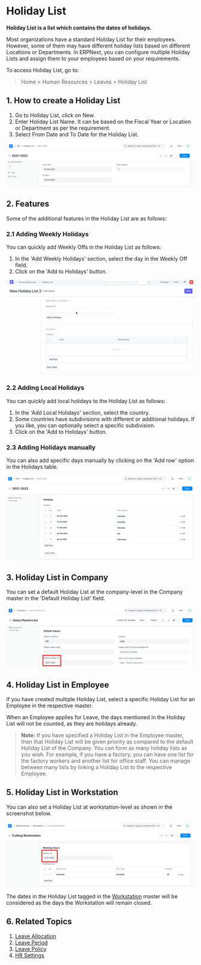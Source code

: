 
# Holiday List



**Holiday List is a list which contains the dates of holidays.**

Most organizations have a standard Holiday List for their employees. However, some of them may have different holiday lists based on different Locations or Departments. In ERPNext, you can configure multiple Holiday Lists and assign them to your employees based on your requirements.

To access Holiday List, go to:


> Home > Human Resources > Leaves > Holiday List
> 
> 

## 1. How to create a Holiday List

1. Go to Holiday List, click on New.
2. Enter Holiday List Name. It can be based on the Fiscal Year or Location or Department as per the requirement.
3. Select From Date and To Date for the Holiday List.

![Holiday List](/files/holiday-list-1.png)![]()

## 2. Features

Some of the additional features in the Holiday List are as follows:

### 2.1 Adding Weekly Holidays

You can quickly add Weekly Offs in the Holiday List as follows:

1. In the 'Add Weekly Holidays' section, select the day in the Weekly Off field.
2. Click on the 'Add to Holidays' button.

![Holiday List](/files/holiday-list-2.gif)![]()  


### 2.2 Adding Local Holidays

You can quickly add local holidays to the Holiday List as follows:

1. In the 'Add Local Holidays' section, select the country.
2. Some countries have subdivisions with different or additional holidays. If you like, you can optionally select a specific subdivision.
3. Click on the 'Add to Holidays' button.

### 2.3 Adding Holidays manually

You can also add specific days manually by clicking on the 'Add row' option in the Holidays table.

![Holiday List](/files/holiday-list-3.png)![]()  


## 3. Holiday List in Company

You can set a default Holiday List at the company-level in the Company master in the 'Default Holiday List' field.

![Holiday List](/files/default-holiday-list-company.png)![]()  


## 4. Holiday List in Employee

If you have created multiple Holiday List, select a specific Holiday List for an Employee in the respective master.

When an Employee applies for Leave, the days mentioned in the Holiday List will not be counted, as they are holidays already.


> **Note:** If you have specified a Holiday List in the Employee master, then that Holiday List will be given priority as compared to the default Holiday List of the Company. You can form as many holiday lists as you wish. For example, if you have a factory, you can have one list for the factory workers and another list for office staff. You can manage between many lists by linking a Holiday List to the respective Employee.
> 
> 

## 5. Holiday List in Workstation

You can also set a Holiday List at workstation-level as shown in the screenshot below.

![Holiday List](/files/holiday-list-workstation.png)![]()  


The dates in the Holiday List tagged in the [Workstation](/docs/en/manufacturing/workstation) master will be considered as the days the Workstation will remain closed.

## 6. Related Topics

1. [Leave Allocation](/docs/en/human-resources/leave-allocation)
2. [Leave Period](/docs/en/human-resources/leave-period)
3. [Leave Policy](/docs/en/human-resources/leave-policy)
4. [HR Settings](/docs/en/human-resources/hr-settings)



